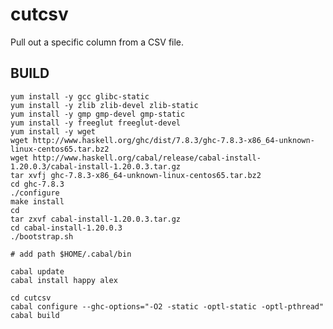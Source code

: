 cutcsv
======

Pull out a specific column from a CSV file.


BUILD
-----

    yum install -y gcc glibc-static
    yum install -y zlib zlib-devel zlib-static
    yum install -y gmp gmp-devel gmp-static
    yum install -y freeglut freeglut-devel
    yum install -y wget
    wget http://www.haskell.org/ghc/dist/7.8.3/ghc-7.8.3-x86_64-unknown-linux-centos65.tar.bz2
    wget http://www.haskell.org/cabal/release/cabal-install-1.20.0.3/cabal-install-1.20.0.3.tar.gz
    tar xvfj ghc-7.8.3-x86_64-unknown-linux-centos65.tar.bz2
    cd ghc-7.8.3
    ./configure
    make install
    cd
    tar zxvf cabal-install-1.20.0.3.tar.gz
    cd cabal-install-1.20.0.3
    ./bootstrap.sh

    # add path $HOME/.cabal/bin

    cabal update
    cabal install happy alex

    cd cutcsv
    cabal configure --ghc-options="-O2 -static -optl-static -optl-pthread"
    cabal build


